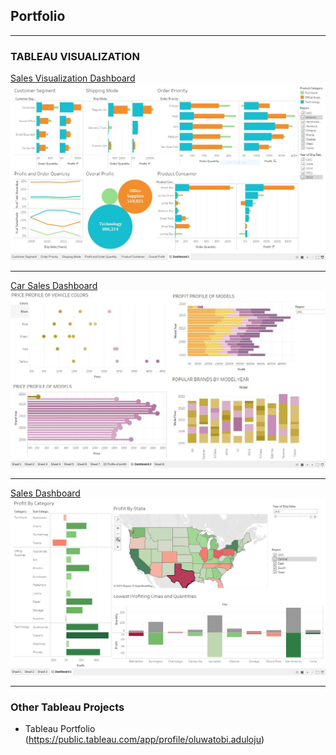 ## Portfolio

---

### TABLEAU VISUALIZATION

[Sales Visualization Dashboard](https://github.com/oaduloju/Visualization/blob/master/Capture.JPG)
<br>
<img src="images/Capture.jpg?raw=true"/>

---
[Car Sales Dashboard](https://github.com/oaduloju/Visualization/blob/master/Car%20Purchase%20Dashboard.JPG)
<br>
<img src="images/Car Purchase Dashboard.JPG?raw=true"/>

---
[Sales Dashboard](https://github.com/oaduloju/Visualization/blob/master/Sales%20Dashboard.JPG)
<br>
<img src="images/Sales Dashboard.JPG?raw=true"/>

---

### Other Tableau Projects

- Tableau Portfolio (https://public.tableau.com/app/profile/oluwatobi.aduloju)
